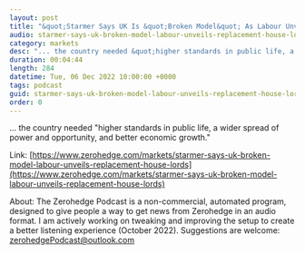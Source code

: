 ```yaml
---
layout: post
title: "&quot;Starmer Says UK Is &quot;Broken Model&quot; As Labour Unveils Replacement For House Of Lords"
audio: starmer-says-uk-broken-model-labour-unveils-replacement-house-lords-0
category: markets
desc: "... the country needed &quot;higher standards in public life, a wider spread of power and opportunity, and better economic growth.&quot;"
duration: 00:04:44
length: 284
datetime: Tue, 06 Dec 2022 10:00:00 +0000
tags: podcast
guid: starmer-says-uk-broken-model-labour-unveils-replacement-house-lords-0
order: 0
---
```

... the country needed &quot;higher standards in public life, a wider spread of power and opportunity, and better economic growth.&quot;

Link: [https://www.zerohedge.com/markets/starmer-says-uk-broken-model-labour-unveils-replacement-house-lords](https://www.zerohedge.com/markets/starmer-says-uk-broken-model-labour-unveils-replacement-house-lords)

About: The Zerohedge Podcast is a non-commercial, automated program, designed to give people a way to get news from Zerohedge in an audio format.  I am actively working on tweaking and improving the setup to create a better listening experience (October 2022).  Suggestions are welcome: [zerohedgePodcast@outlook.com](mailto:zerohedgePodcast@outlook.com)